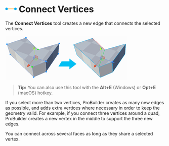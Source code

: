 # ![Connect Vertices Icon](images/icons/Vert_Connect.png) Connect Vertices

The __Connect Vertices__ tool creates a new edge that connects the selected vertices.

![Insert a new edge between two vertices on a face](images/ConnectVerts_Example.png)



> **Tip:** You can also use this tool with the **Alt+E** (Windows) or **Opt+E** (macOS) hotkey.

If you select more than two vertices, ProBuilder creates as many new edges as possible, and adds extra vertices where necessary in order to keep the geometry valid. For example, if you connect three vertices around a quad, ProBuilder creates a new vertex in the middle to support the three new edges.

You can connect across several faces as long as they share a selected vertex.